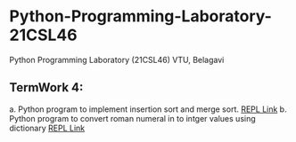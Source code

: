 # Python-Programming-Laboratory-21CSL46
Python Programming Laboratory (21CSL46) VTU, Belagavi


## TermWork 4:
a. Python program to implement insertion sort and merge sort.  [REPL Link](https://replit.com/@gcdeshpande/21CSL464a?v=1)
b. Python program to convert roman numeral in to intger values using dictionary [REPL Link](https://replit.com/@gcdeshpande/21CSL464b?v=1)
